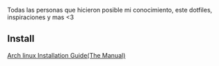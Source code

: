 Todas las personas que hicieron posible mi conocimiento, este dotfiles, inspiraciones y mas <3

## Install
[Arch linux Installation Guide(The Manual)](https://wiki.archlinux.org/title/Installation_guide)
